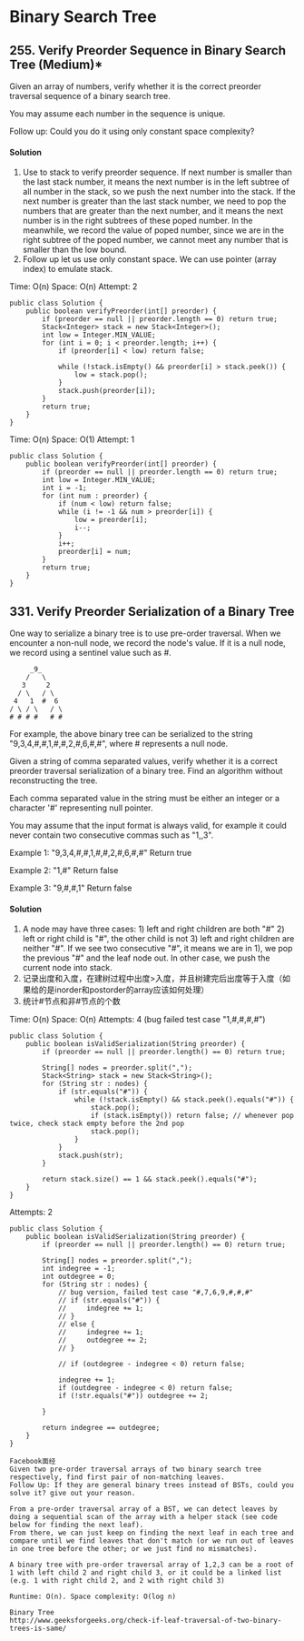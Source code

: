 # Binary Search Tree
## 255. Verify Preorder Sequence in Binary Search Tree (Medium)*
Given an array of numbers, verify whether it is the correct preorder traversal sequence of a binary search tree.

You may assume each number in the sequence is unique.

Follow up:
Could you do it using only constant space complexity?

#### Solution
1. Use to stack to verify preorder sequence. If next number is smaller than the last stack number, it means the next number is in the left subtree of all number in the stack, so we push the next number into the stack. If the next number is greater than the last stack number, we need to pop the numbers that are greater than the next number, and it means the next number is in the right subtrees of these poped number. In the meanwhile, we record the value of poped number, since we are in the right subtree of the poped number, we cannot meet any number that is smaller than the low bound.
2. Follow up let us use only constant space. We can use pointer (array index) to emulate stack.

Time: O(n)
Space: O(n)
Attempt: 2 <br>
~~~
public class Solution {
    public boolean verifyPreorder(int[] preorder) {
        if (preorder == null || preorder.length == 0) return true;
        Stack<Integer> stack = new Stack<Integer>();
        int low = Integer.MIN_VALUE;
        for (int i = 0; i < preorder.length; i++) {
            if (preorder[i] < low) return false;

            while (!stack.isEmpty() && preorder[i] > stack.peek()) {
                low = stack.pop();
            }
            stack.push(preorder[i]);
        }
        return true;
    }
}
~~~

Time: O(n)
Space: O(1)
Attempt: 1 <br>
~~~
public class Solution {
    public boolean verifyPreorder(int[] preorder) {
        if (preorder == null || preorder.length == 0) return true;
        int low = Integer.MIN_VALUE;
        int i = -1;
        for (int num : preorder) {
            if (num < low) return false;
            while (i != -1 && num > preorder[i]) {
                low = preorder[i];
                i--;
            }
            i++;
            preorder[i] = num;
        }
        return true;
    }
}
~~~

## 331. Verify Preorder Serialization of a Binary Tree
One way to serialize a binary tree is to use pre-order traversal. When we encounter a non-null node, we record the node's value. If it is a null node, we record using a sentinel value such as #.
~~~
     _9_
    /   \
   3     2
  / \   / \
 4   1  #  6
/ \ / \   / \
# # # #   # #
~~~
For example, the above binary tree can be serialized to the string "9,3,4,#,#,1,#,#,2,#,6,#,#", where # represents a null node.

Given a string of comma separated values, verify whether it is a correct preorder traversal serialization of a binary tree. Find an algorithm without reconstructing the tree.

Each comma separated value in the string must be either an integer or a character '#' representing null pointer.

You may assume that the input format is always valid, for example it could never contain two consecutive commas such as "1,,3".

Example 1:
"9,3,4,#,#,1,#,#,2,#,6,#,#"
Return true

Example 2:
"1,#"
Return false

Example 3:
"9,#,#,1"
Return false

#### Solution
1. A node may have three cases: 1) left and right children are both "#" 2) left or right child is "#", the other child is not 3) left and right children are neither "#".
If we see two consecutive "#", it means we are in 1), we pop the previous "#" and the leaf node out. In other case, we push the current node into stack.
2. 记录出度和入度，在建树过程中出度>入度，并且树建完后出度等于入度（如果给的是inorder和postorder的array应该如何处理）
3. 统计#节点和非#节点的个数

Time: O(n)
Space: O(n)
Attempts: 4 (bug failed test case "1,#,#,#,#")
~~~
public class Solution {
    public boolean isValidSerialization(String preorder) {
        if (preorder == null || preorder.length() == 0) return true;

        String[] nodes = preorder.split(",");
        Stack<String> stack = new Stack<String>();
        for (String str : nodes) {
            if (str.equals("#")) {
                while (!stack.isEmpty() && stack.peek().equals("#")) {
                    stack.pop();
                    if (stack.isEmpty()) return false; // whenever pop twice, check stack empty before the 2nd pop
                    stack.pop();
                }
            }
            stack.push(str);
        }

        return stack.size() == 1 && stack.peek().equals("#");
    }
}
~~~

Attempts: 2
~~~
public class Solution {
    public boolean isValidSerialization(String preorder) {
        if (preorder == null || preorder.length() == 0) return true;

        String[] nodes = preorder.split(",");
        int indegree = -1;
        int outdegree = 0;
        for (String str : nodes) {
            // bug version, failed test case "#,7,6,9,#,#,#"
            // if (str.equals("#")) {
            //     indegree += 1;
            // }
            // else {
            //     indegree += 1;
            //     outdegree += 2;
            // }

            // if (outdegree - indegree < 0) return false;

            indegree += 1;
            if (outdegree - indegree < 0) return false;
            if (!str.equals("#")) outdegree += 2;

        }

        return indegree == outdegree;
    }
}
~~~

~~~
Facebook面经
Given two pre-order traversal arrays of two binary search tree respectively, find first pair of non-matching leaves.
Follow Up: If they are general binary trees instead of BSTs, could you solve it? give out your reason.

From a pre-order traversal array of a BST, we can detect leaves by doing a sequential scan of the array with a helper stack (see code below for finding the next leaf).
From there, we can just keep on finding the next leaf in each tree and compare until we find leaves that don't match (or we run out of leaves in one tree before the other; or we just find no mismatches).

A binary tree with pre-order traversal array of 1,2,3 can be a root of 1 with left child 2 and right child 3, or it could be a linked list (e.g. 1 with right child 2, and 2 with right child 3)

Runtime: O(n). Space complexity: O(log n)

Binary Tree
http://www.geeksforgeeks.org/check-if-leaf-traversal-of-two-binary-trees-is-same/
~~~
